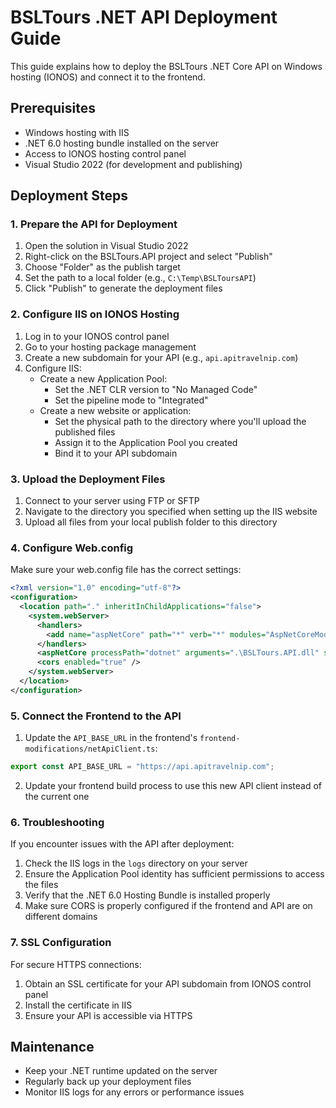 # BSLTours .NET API Deployment Guide

This guide explains how to deploy the BSLTours .NET Core API on Windows hosting (IONOS) and connect it to the frontend.

## Prerequisites

- Windows hosting with IIS
- .NET 6.0 hosting bundle installed on the server
- Access to IONOS hosting control panel
- Visual Studio 2022 (for development and publishing)

## Deployment Steps

### 1. Prepare the API for Deployment

1. Open the solution in Visual Studio 2022
2. Right-click on the BSLTours.API project and select "Publish"
3. Choose "Folder" as the publish target
4. Set the path to a local folder (e.g., `C:\Temp\BSLToursAPI`)
5. Click "Publish" to generate the deployment files

### 2. Configure IIS on IONOS Hosting

1. Log in to your IONOS control panel
2. Go to your hosting package management
3. Create a new subdomain for your API (e.g., `api.apitravelnip.com`)
4. Configure IIS:
   - Create a new Application Pool:
     - Set the .NET CLR version to "No Managed Code"
     - Set the pipeline mode to "Integrated"
   - Create a new website or application:
     - Set the physical path to the directory where you'll upload the published files
     - Assign it to the Application Pool you created
     - Bind it to your API subdomain

### 3. Upload the Deployment Files

1. Connect to your server using FTP or SFTP
2. Navigate to the directory you specified when setting up the IIS website
3. Upload all files from your local publish folder to this directory

### 4. Configure Web.config

Make sure your web.config file has the correct settings:

```xml
<?xml version="1.0" encoding="utf-8"?>
<configuration>
  <location path="." inheritInChildApplications="false">
    <system.webServer>
      <handlers>
        <add name="aspNetCore" path="*" verb="*" modules="AspNetCoreModuleV2" resourceType="Unspecified" />
      </handlers>
      <aspNetCore processPath="dotnet" arguments=".\BSLTours.API.dll" stdoutLogEnabled="false" stdoutLogFile=".\logs\stdout" hostingModel="inprocess" />
      <cors enabled="true" />
    </system.webServer>
  </location>
</configuration>
```

### 5. Connect the Frontend to the API

1. Update the `API_BASE_URL` in the frontend's `frontend-modifications/netApiClient.ts`:

```typescript
export const API_BASE_URL = "https://api.apitravelnip.com";
```

2. Update your frontend build process to use this new API client instead of the current one

### 6. Troubleshooting

If you encounter issues with the API after deployment:

1. Check the IIS logs in the `logs` directory on your server
2. Ensure the Application Pool identity has sufficient permissions to access the files
3. Verify that the .NET 6.0 Hosting Bundle is installed properly
4. Make sure CORS is properly configured if the frontend and API are on different domains

### 7. SSL Configuration

For secure HTTPS connections:

1. Obtain an SSL certificate for your API subdomain from IONOS control panel
2. Install the certificate in IIS
3. Ensure your API is accessible via HTTPS

## Maintenance

- Keep your .NET runtime updated on the server
- Regularly back up your deployment files
- Monitor IIS logs for any errors or performance issues